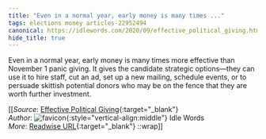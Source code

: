 ```yaml
---
title: "Even in a normal year, early money is many times ..."
tags: elections money articles-22952494
canonical: https://idlewords.com/2020/09/effective_political_giving.htm
hide_title: true
---
```


Even in a normal year, early money is many times more effective than November 1 panic giving. It gives the candidate strategic options—they can use it to hire staff, cut an ad, set up a new mailing, schedule events, or to persuade skittish potential donors who may be on the fence that they are worth further investment.


[[_Source_: [Effective Political Giving](https://idlewords.com/2020/09/effective_political_giving.htm){:target="_blank"}<br>
_Author_: ![favicon](https://s2.googleusercontent.com/s2/favicons?domain=idlewords.com){:style="vertical-align:middle"} Idle Words<br>
_More_: [Readwise URL](https://readwise.io/open/450736595){:target="_blank"}
::wrap]]